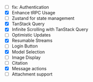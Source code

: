 - [ ] fix: Authentication
- [x] Enhance tRPC Usage
- [ ] Zustand for state management
- [x] TanStack Query
- [x] Infinite Scrolling with TanStack Query
- [ ] Optimistic Updates
- [x] Resumable Streams
- [ ] Login Button
- [x] Model Selection
- [ ] Image Display
- [ ] Citation
- [x] Message actions
- [ ] Attachment support
